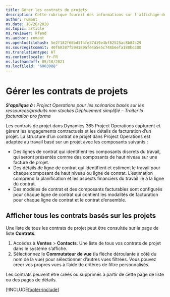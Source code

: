 ```yaml
---
title: Gérer les contrats de projets
description: Cette rubrique fournit des informations sur l’affichage de contrats basés sur un projet.
author: rumant
ms.date: 10/26/2020
ms.topic: article
ms.reviewer: kfend
ms.author: rumant
ms.openlocfilehash: 5e2f182f66bd1f4fe57d19e4bf82525ac8b84c29
ms.sourcegitcommit: 40f68387f594180af64a5e5c748b6efa188bd300
ms.translationtype: HT
ms.contentlocale: fr-FR
ms.lasthandoff: 05/10/2021
ms.locfileid: "6003088"
---
```

# <a name="manage-project-contracts"></a>Gérer les contrats de projets

_**S’applique à :** Project Operations pour les scénarios basés sur les ressources/produits non stockés Déploiement simplifié – Traiter la facturation pro forma_

Les contrats de projet dans Dynamics 365 Project Operations capturent et gèrent les engagements contractuels et les détails de facturation d’un projet. La structure d’un contrat de projet dans Project Operations est adaptée au travail basé sur un projet avec les composants suivants :

- Des lignes de contrat qui identifient les composants discrets du travail, qui seront présentés comme des composants de haut niveau sur une facture de projet.
- Des détails de ligne de contrat qui identifient et estiment le travail pour chaque composant de haut niveau ou ligne de contrat. L’estimation comprend la planification et les aspects financiers du travail lié à la ligne du contrat.
- Des modèles de contrat et des composants facturables sont configurés pour chaque ligne de contrat qui contient les modalités de facturation pour chaque ligne de contrat et le contrat d’ensemble.

## <a name="view-all-project-based-contracts"></a>Afficher tous les contrats basés sur les projets

Une liste de tous les contrats de projet peut être consultée sur la page de liste **Contrats**. 

1. Accédez à **Ventes** > **Contacts**. Une liste de tous vos contrats de projet dans le système s’affiche. 
2. Sélectionnez le **Commutateur de vue** (la flèche déroulante à côté du nom de la vue) pour sélectionner d’autres vues filtrées. Vous pouvez créer vos propres vues à l’aide de critères de filtre personnalisés.

Les contrats peuvent être créés ou supprimés à partir de cette page de liste ou des pages de détails.


[!INCLUDE[footer-include](../../includes/footer-banner.md)]
